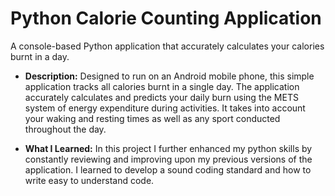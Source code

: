 #  Python Calorie Counting Application
A console-based Python application that accurately calculates your calories burnt in a day.

- **Description:** Designed to run on an Android mobile phone, this simple application tracks all calories burnt in a single day. The application accurately calculates and predicts your daily burn using the METS system of energy expenditure during activities. It takes into account your waking and resting times as well as any sport conducted throughout the day.

- **What I Learned:** In this project I further enhanced my python skills by constantly reviewing and improving upon my previous versions of the application. I learned to develop a sound coding standard and how to write easy to understand code.
